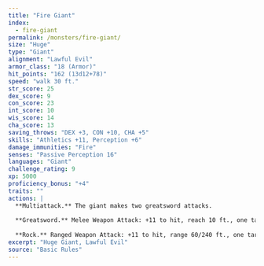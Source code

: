 ```yaml
---
title: "Fire Giant"
index:
  - fire-giant
permalink: /monsters/fire-giant/
size: "Huge"
type: "Giant"
alignment: "Lawful Evil"
armor_class: "18 (Armor)"
hit_points: "162 (13d12+78)"
speed: "walk 30 ft."
str_score: 25
dex_score: 9
con_score: 23
int_score: 10
wis_score: 14
cha_score: 13
saving_throws: "DEX +3, CON +10, CHA +5"
skills: "Athletics +11, Perception +6"
damage_immunities: "Fire"
senses: "Passive Perception 16"
languages: "Giant"
challenge_rating: 9
xp: 5000
proficiency_bonus: "+4"
traits: ""
actions: |
  **Multiattack.** The giant makes two greatsword attacks.
  
  **Greatsword.** Melee Weapon Attack: +11 to hit, reach 10 ft., one target. Hit: 28 (6d6 + 7) slashing damage.
  
  **Rock.** Ranged Weapon Attack: +11 to hit, range 60/240 ft., one target. Hit: 29 (4d10 + 7) bludgeoning damage.
excerpt: "Huge Giant, Lawful Evil"
source: "Basic Rules"
---
```

